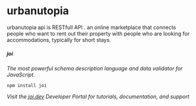 # urbanutopia

urbanutopia api is RESTfull API . an online marketplace that connects people who want to rent out their property with people who are looking for accommodations, typically for short stays.

##### joi

_The most powerful schema description language and data validator for JavaScript._

`npm install joi`

_Visit the [joi.dev](https://joi.dev/) Developer Portal for tutorials, documentation, and support_
